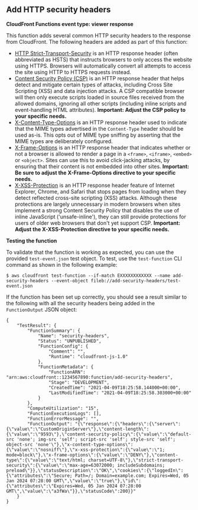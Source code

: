 ## Add HTTP security headers

**CloudFront Functions event type: viewer response**

This function adds several common HTTP security headers to the response from CloudFront. The following headers are added as part of this function:

- [HTTP Strict-Transport-Security](https://developer.mozilla.org/en-US/docs/Web/HTTP/Headers/Strict-Transport-Security) is an HTTP response header (often abbreviated as HSTS) that instructs browsers to only access the website using HTTPS. Browsers will automatically convert all attempts to access the site using HTTP to HTTPS requests instead.
- [Content Security Policy (CSP)](https://developer.mozilla.org/en-US/docs/Web/HTTP/CSP) is an HTTP response header that helps detect and mitigate certain types of attacks, including Cross Site Scripting (XSS) and data injection attacks. A CSP compatible browser will then only execute scripts loaded in source files received from the allowed domains, ignoring all other scripts (including inline scripts and event-handling HTML attributes). **Important: Adjust the CSP policy to your specific needs.**
- [X-Content-Type-Options](https://developer.mozilla.org/en-US/docs/Web/HTTP/Headers/X-Content-Type-Options) is an HTTP response header used to indicate that the MIME types advertised in the `Content-Type` header should be used as-is. This opts out of MIME type sniffing by asserting that the MIME types are deliberately configured.
- [X-Frame-Options](https://developer.mozilla.org/en-US/docs/Web/HTTP/Headers/X-Frame-Options) is an HTTP response header that indicates whether or not a browser is allowed to render a page in a `<frame>`, `<iframe>`, `<embed>` or `<object>`. Sites can use this to avoid click-jacking attacks, by ensuring that their content is not embedded into other sites. **Important: Be sure to adjust the X-Frame-Options directive to your specific needs.**
- [X-XSS-Protection](https://developer.mozilla.org/en-US/docs/Web/HTTP/Headers/X-XSS-Protection) is an HTTP response header feature of Internet Explorer, Chrome, and Safari that stops pages from loading when they detect reflected cross-site scripting (XSS) attacks. Although these protections are largely unnecessary in modern browsers when sites implement a strong Content Security Policy that disables the use of inline JavaScript ('unsafe-inline'), they can still provide protections for users of older web browsers that don't yet support CSP. **Important: Adjust the X-XSS-Protection directive to your specific needs.** 

**Testing the function**

To validate that the function is working as expected, you can use the provided `test-event.json` test object. To test, use the `test-function` CLI command as shown in the following example:

```
$ aws cloudfront test-function --if-match EXXXXXXXXXXXX --name add-security-headers --event-object fileb://add-security-headers/test-event.json
```

If the function has been set up correctly, you should see a result similar to the following with all the security headers being added in the `FunctionOutput` JSON object:
```
{
    "TestResult": {
        "FunctionSummary": {
            "Name": "security-headers",
            "Status": "UNPUBLISHED",
            "FunctionConfig": {
                "Comment": "",
                "Runtime": "cloudfront-js-1.0"
            },
            "FunctionMetadata": {
                "FunctionARN": "arn:aws:cloudfront::1234567890:function/add-security-headers",
                "Stage": "DEVELOPMENT",
                "CreatedTime": "2021-04-09T18:25:58.144000+00:00",
                "LastModifiedTime": "2021-04-09T18:25:58.303000+00:00"
            }
        },
        "ComputeUtilization": "15",
        "FunctionExecutionLogs": [],
        "FunctionErrorMessage": "",
        "FunctionOutput": "{\"response\":{\"headers\":{\"server\":{\"value\":\"CustomOriginServer\"},\"content-length\":{\"value\":\"9593\"},\"content-security-policy\":{\"value\":\"default-src 'none'; img-src 'self'; script-src 'self'; style-src 'self'; object-src 'none'\"},\"x-content-type-options\":{\"value\":\"nosniff\"},\"x-xss-protection\":{\"value\":\"1; mode=block\"},\"x-frame-options\":{\"value\":\"DENY\"},\"content-type\":{\"value\":\"text/html; charset=UTF-8\"},\"strict-transport-security\":{\"value\":\"max-age=63072000; includeSubdomains; preload\"}},\"statusDescription\":\"OK\",\"cookies\":{\"loggedIn\":{\"attributes\":\"Secure; Path=/; Domain=example.com; Expires=Wed, 05 Jan 2024 07:28:00 GMT\",\"value\":\"true\"},\"id\":{\"attributes\":\"Expires=Wed, 05 Jan 2024 07:28:00 GMT\",\"value\":\"a3fWa\"}},\"statusCode\":200}}"
    }
}
```